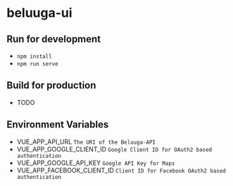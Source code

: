 # beluuga-ui

## Run for development
- `npm install`
- `npm run serve`

## Build for production
- TODO

## Environment Variables
- VUE_APP_API_URL  `The URI of the Beluuga-API`
- VUE_APP_GOOGLE_CLIENT_ID `Google Client ID for OAuth2 based authentication`
- VUE_APP_GOOGLE_API_KEY `Google API Key for Maps`
- VUE_APP_FACEBOOK_CLIENT_ID `Client ID for Facebook OAuth2 based authentication`